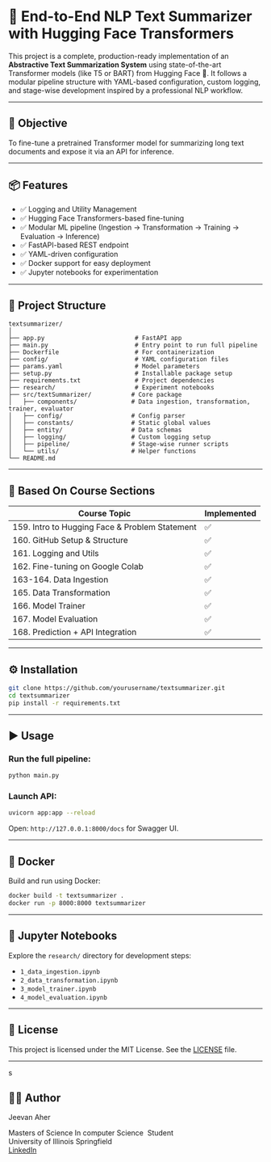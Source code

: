 # 🧠 End-to-End NLP Text Summarizer with Hugging Face Transformers

This project is a complete, production-ready implementation of an **Abstractive Text Summarization System** using state-of-the-art Transformer models (like T5 or BART) from Hugging Face 🤗. It follows a modular pipeline structure with YAML-based configuration, custom logging, and stage-wise development inspired by a professional NLP workflow.

---

## 🎯 Objective

To fine-tune a pretrained Transformer model for summarizing long text documents and expose it via an API for inference.

---

## 📦 Features

- ✅ Logging and Utility Management
- ✅ Hugging Face Transformers-based fine-tuning
- ✅ Modular ML pipeline (Ingestion → Transformation → Training → Evaluation → Inference)
- ✅ FastAPI-based REST endpoint
- ✅ YAML-driven configuration
- ✅ Docker support for easy deployment
- ✅ Jupyter notebooks for experimentation

---

## 📂 Project Structure

```
textsummarizer/
│
├── app.py                         # FastAPI app
├── main.py                        # Entry point to run full pipeline
├── Dockerfile                     # For containerization
├── config/                        # YAML configuration files
├── params.yaml                    # Model parameters
├── setup.py                       # Installable package setup
├── requirements.txt               # Project dependencies
├── research/                      # Experiment notebooks
├── src/textSummarizer/           # Core package
│   ├── components/               # Data ingestion, transformation, trainer, evaluator
│   ├── config/                   # Config parser
│   ├── constants/                # Static global values
│   ├── entity/                   # Data schemas
│   ├── logging/                  # Custom logging setup
│   ├── pipeline/                 # Stage-wise runner scripts
│   └── utils/                    # Helper functions
└── README.md
```

---

## 🧠 Based On Course Sections

| Course Topic                                   | Implemented |
| ---------------------------------------------- | ----------- |
| 159. Intro to Hugging Face & Problem Statement | ✅           |
| 160. GitHub Setup & Structure                  | ✅           |
| 161. Logging and Utils                         | ✅           |
| 162. Fine-tuning on Google Colab               | ✅           |
| 163-164. Data Ingestion                        | ✅           |
| 165. Data Transformation                       | ✅           |
| 166. Model Trainer                             | ✅           |
| 167. Model Evaluation                          | ✅           |
| 168. Prediction + API Integration              | ✅           |

---

## ⚙️ Installation

```bash
git clone https://github.com/yourusername/textsummarizer.git
cd textsummarizer
pip install -r requirements.txt
```

---

## ▶️ Usage

### Run the full pipeline:

```bash
python main.py
```

### Launch API:

```bash
uvicorn app:app --reload
```

Open: `http://127.0.0.1:8000/docs` for Swagger UI.

---

## 🐳 Docker

Build and run using Docker:

```bash
docker build -t textsummarizer .
docker run -p 8000:8000 textsummarizer
```

---

## 🧪 Jupyter Notebooks

Explore the `research/` directory for development steps:

- `1_data_ingestion.ipynb`
- `2_data_transformation.ipynb`
- `3_model_trainer.ipynb`
- `4_model_evaluation.ipynb`

---

## 📄 License

This project is licensed under the MIT License. See the [LICENSE](LICENSE) file.

---
s
## 👨‍💻 Author

Jeevan Aher

Masters of Science In computer Science  Student\
University of Illinois Springfield\
[LinkedIn](https://www.linkedin.com/in/your-profile)
